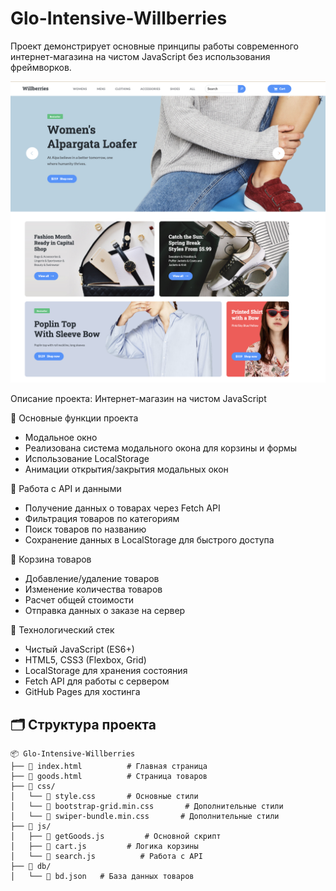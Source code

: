 # Glo-Intensive-Willberries

Проект демонстрирует основные принципы работы современного интернет-магазина на чистом JavaScript без использования фреймворков.

![Первый экран](printscreen.png)

Описание проекта: Интернет-магазин на чистом JavaScript

📌 Основные функции проекта
- Модальное окно
- Реализована система модального окона для корзины и формы
- Использование LocalStorage
- Анимации открытия/закрытия модальных окон

📌 Работа с API и данными
- Получение данных о товарах через Fetch API
- Фильтрация товаров по категориям
- Поиск товаров по названию
- Сохранение данных в LocalStorage для быстрого доступа

📌 Корзина товаров
- Добавление/удаление товаров
- Изменение количества товаров
- Расчет общей стоимости
- Отправка данных о заказе на сервер

🔧 Технологический стек
- Чистый JavaScript (ES6+)
- HTML5, CSS3 (Flexbox, Grid)
- LocalStorage для хранения состояния
- Fetch API для работы с сервером
- GitHub Pages для хостинга

## 🗂 Структура проекта

```
📦 Glo-Intensive-Willberries
├── 📄 index.html          # Главная страница
├── 📄 goods.html          # Страница товаров
├── 📂 css/
│   └── 📄 style.css       # Основные стили
│   └── 📄 bootstrap-grid.min.css       # Дополнительные стили
│   └── 📄 swiper-bundle.min.css       # Дополнительные стили
├── 📂 js/
│   ├── 📄 getGoods.js         # Основной скрипт
│   ├── 📄 cart.js         # Логика корзины
│   └── 📄 search.js          # Работа с API
├── 📂 db/
│   └── 📄 bd.json   # База данных товаров
```
